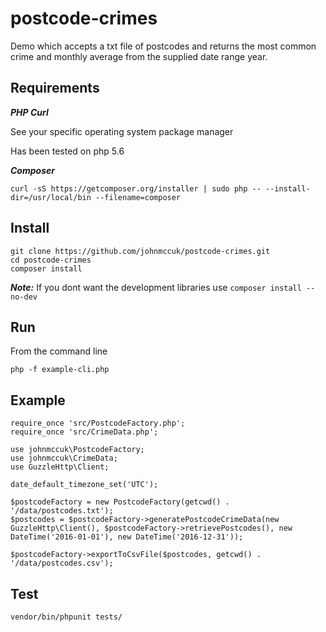 # postcode-crimes
Demo which accepts a txt file of postcodes and returns the most common crime and monthly average from the supplied date range year.

## Requirements
***PHP Curl***

See your specific operating system package manager

Has been tested on php 5.6

***Composer*** 

`curl -sS https://getcomposer.org/installer | sudo php -- --install-dir=/usr/local/bin --filename=composer`


## Install

```
git clone https://github.com/johnmccuk/postcode-crimes.git
cd postcode-crimes
composer install
```

***Note:*** If you dont want the development libraries use `composer install --no-dev`

## Run

From the command line

`php -f example-cli.php`

## Example
```
require_once 'src/PostcodeFactory.php';
require_once 'src/CrimeData.php';

use johnmccuk\PostcodeFactory;
use johnmccuk\CrimeData;
use GuzzleHttp\Client;

date_default_timezone_set('UTC');

$postcodeFactory = new PostcodeFactory(getcwd() . '/data/postcodes.txt');
$postcodes = $postcodeFactory->generatePostcodeCrimeData(new GuzzleHttp\Client(), $postcodeFactory->retrievePostcodes(), new DateTime('2016-01-01'), new DateTime('2016-12-31'));

$postcodeFactory->exportToCsvFile($postcodes, getcwd() . '/data/postcodes.csv');
```

## Test

`vendor/bin/phpunit tests/`
